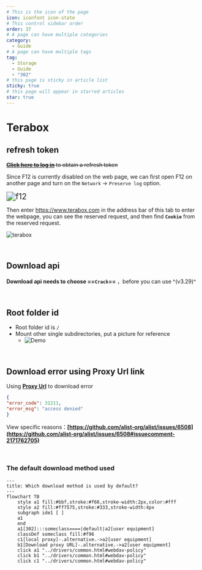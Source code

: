 ```yaml
---
# This is the icon of the page
icon: iconfont icon-state
# This control sidebar order
order: 37
# A page can have multiple categories
category:
  - Guide
# A page can have multiple tags
tag:
  - Storage
  - Guide
  - "302"
# this page is sticky in article list
sticky: true
# this page will appear in starred articles
star: true
---
```


# Terabox


## **refresh token**

~~[**Click here to log in**](https://www.terabox.com/) to obtain a refresh token~~

Since F12 is currently disabled on the web page, we can first open F12 on another page and turn on the `Network` → `Preserve log` option.

<img src="/img/drivers/terabox/terabox_f12.png" alt="f12" style="zoom:150%;" /><br/>

Then enter https://www.terabox.com in the address bar of this tab to enter the webpage, you can see the reserved request, and then find **`Cookie`** from the reserved request.

![terabox](/img/drivers/terabox/terabox_cookie.png)

<br/>



## **Download api**

**Download api needs to choose ==`Crack`==** ，before you can use ^(v3.29)^

<br/>



## **Root folder id**

- Root folder id is `/`
- Mount other single subdirectories, put a picture for reference
   - <img src="/img/drivers/terabox/terabox3.png" alt="Demo"/>

<br/>



## **Download error using Proxy Url link**

Using [**Proxy Url**](common.md#download-proxy-url) to download error

```json
{
"error_code": 31211,
"error_msg": "access denied"
}
```

View specific reasons：**[https://github.com/alist-org/alist/issues/6508](https://github.com/alist-org/alist/issues/6508#issuecomment-2171762705)**

<br/>


### **The default download method used**

```mermaid
---
title: Which download method is used by default?
---
flowchart TB
    style a1 fill:#bbf,stroke:#f66,stroke-width:2px,color:#fff
    style a2 fill:#ff7575,stroke:#333,stroke-width:4px
    subgraph ide1 [ ]
    a1
    end
    a1[302]:::someclass====|default|a2[user equipment]
    classDef someclass fill:#f96
    c1[local proxy]-.alternative.->a2[user equipment]
    b1[Download proxy URL]-.alternative.->a2[user equipment]
    click a1 "../drivers/common.html#webdav-policy"
    click b1 "../drivers/common.html#webdav-policy"
    click c1 "../drivers/common.html#webdav-policy"
```
